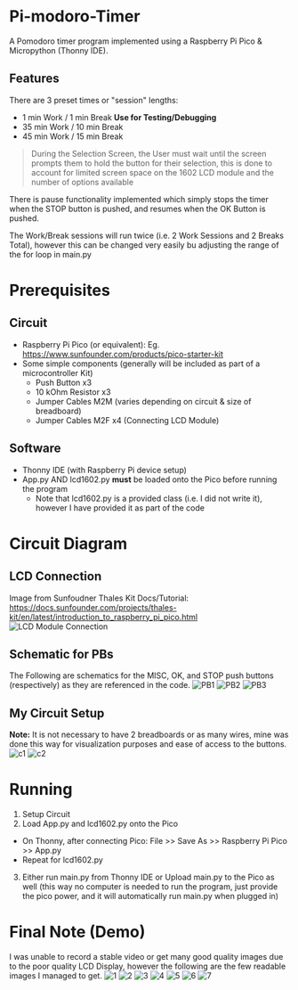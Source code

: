 # Pi-modoro-Timer
A Pomodoro timer program implemented using a Raspberry Pi Pico &amp; Micropython (Thonny IDE). 

## Features
There are 3 preset times or "session" lengths:
- 1 min Work / 1 min Break   **Use for Testing/Debugging**
- 35 min Work / 10 min Break
- 45 min Work / 15 min Break
> During the Selection Screen, the User must wait until the screen prompts them to hold the button for their selection, this is done to account for limited screen space on the 1602 LCD module and the number of options available

There is pause functionality implemented which simply stops the timer when the STOP button is pushed, and resumes when the OK Button is pushed.

The Work/Break sessions will run twice (i.e. 2 Work Sessions and 2 Breaks Total), however this can be changed very easily bu adjusting the range of the for loop in main.py

# Prerequisites 

## Circuit
- Raspberry Pi Pico (or equivalent): Eg. https://www.sunfounder.com/products/pico-starter-kit 
- Some simple components (generally will be included as part of a microcontroller Kit)
  - Push Button x3
  - 10 kOhm Resistor x3
  - Jumper Cables M2M (varies depending on circuit & size of breadboard)
  - Jumper Cables M2F x4 (Connecting LCD Module)

## Software
- Thonny IDE (with Raspberry Pi device setup)
- App.py AND lcd1602.py **must** be loaded onto the Pico before running the program
  - Note that lcd1602.py is a provided class (i.e. I did not write it), however I have provided it as part of the code 

# Circuit Diagram
## LCD Connection 
Image from Sunfoudner Thales Kit Docs/Tutorial: https://docs.sunfounder.com/projects/thales-kit/en/latest/introduction_to_raspberry_pi_pico.html
![LCD Module Connection](/Images/Lcd1602.png?raw=true "LCD Connection")

## Schematic for PBs
The Following are schematics for the MISC, OK, and STOP push buttons (respectively) as they are referenced in the code.
![PB1](/Images/PB_MISC.png?raw=true "MISC Push Button")
![PB2](/Images/PB_OK.png?raw=true "OK Push Button")
![PB3](/Images/PB_STOP.png?raw=true "STOP Push Button")

## My Circuit Setup 
**Note:** It is not necessary to have 2 breadboards or as many wires, mine was done this way for visualization purposes and ease of access to the buttons.
![c1](/Images/circuit1.png?raw=true "My Circuit Setup")
![c2](/Images/circuit2.png?raw=true "My Circuit Setup Im 2")

# Running 
1) Setup Circuit
2) Load App.py and lcd1602.py onto the Pico
  - On Thonny, after connecting Pico: File >> Save As >> Raspberry Pi Pico >> App.py
  - Repeat for lcd1602.py
3) Either run main.py from Thonny IDE or Upload main.py to the Pico as well (this way no computer is needed to run the program, just provide the pico power, and it will automatically run main.py when plugged in)

# Final Note (Demo)
I was unable to record a stable video or get many good quality images due to the poor quality LCD Display, however the following are the few readable images I managed to get. 
![1](/Images/1.jpg?raw=true "")
![2](/Images/2.jpg?raw=true "")
![3](/Images/3.jpg?raw=true "")
![4](/Images/4.jpg?raw=true "")
![5](/Images/5.jpg?raw=true "")
![6](/Images/6.jpg?raw=true "")
![7](/Images/7.jpg?raw=true "")
